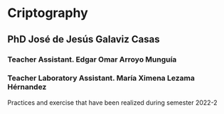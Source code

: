 # Criptography

## PhD José de Jesús Galaviz Casas
### Teacher Assistant. Edgar Omar Arroyo Munguía
### Teacher Laboratory Assistant. María Ximena Lezama Hérnandez	
Practices and exercise that have been realized during semester 2022-2
